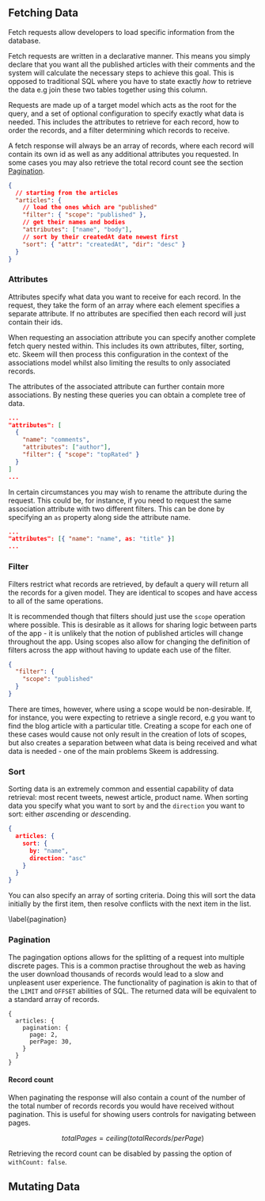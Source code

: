 ## Fetching Data

Fetch requests allow developers to load specific information from the database.

Fetch requests are written in a declarative manner. This means you simply declare that you want all the published articles with their comments and the system will calculate the necessary steps to achieve this goal. This is opposed to traditional SQL where you have to state exactly _how_ to retrieve the data e.g join these two tables together using this column.

Requests are made up of a target model which acts as the root for the query, and a set of optional configuration to specify exactly what data is needed. This includes the attributes to retrieve for each record, how to order the records, and a filter determining which records to receive.

A fetch response will always be an array of records, where each record will contain its own id as well as any additional attributes you requested. In some cases you may also retrieve the total record count see the section [Pagination](#pagination).

```{.json caption="A request for fetching published articles."}
{
  // starting from the articles
  "articles": {
    // load the ones which are "published"
    "filter": { "scope": "published" },
    // get their names and bodies
    "attributes": ["name", "body"],
    // sort by their createdAt date newest first
    "sort": { "attr": "createdAt", "dir": "desc" }
  }
}
```

### Attributes

Attributes specify what data you want to receive for each record. In the request, they take the form of an array where each element specifies a separate attribute. If no attributes are specified then each record will just contain their ids.

When requesting an association attribute you can specify another complete fetch query nested within. This includes its own attributes, filter, sorting, etc. Skeem will then process this configuration in the context of the associations model whilst also limiting the results to only associated records.

The attributes of the associated attribute can further contain more associations. By nesting these queries you can obtain a complete tree of data.

```{.json caption='Retrieving the comments attribute and specifying additional attributes and a filter'}
...
"attributes": [
  {
    "name": "comments",
    "attributes": ["author"],
    "filter": { "scope": "topRated" }
  }
]
...
```

In certain circumstances you may wish to rename the attribute during the request. This could be, for instance, if you need to request the same association attribute with two different filters. This can be done by specifying an `as` property along side the attribute name.

```{.json caption='This query will retrieve the name attribute but will name it "title" in the response."'}
...
"attributes": [{ "name": "name", as: "title" }]
...
```

### Filter

Filters restrict what records are retrieved, by default a query will return all the records for a given model. They are identical to scopes and have access to all of the same operations.

It is recommended though that filters should just use the `scope` operation where possible. This is desirable as it allows for sharing logic between parts of the app - it is unlikely that the notion of published articles will change throughout the app. Using scopes also allow for changing the definition of filters across the app without having to update each use of the filter.

```{.json caption='A filter using the "published" scope.'}
{
  "filter": {
    "scope": "published"
  }
}
```

There are times, however, where using a scope would be non-desirable. If, for instance, you were expecting to retrieve a single record, e.g you want to find the blog article with a particular title. Creating a scope for each one of these cases would cause not only result in the creation of lots of scopes, but also creates a separation between what data is being received and what data is needed - one of the main problems Skeem is addressing.

### Sort

Sorting data is an extremely common and essential capability of data retrieval: most recent tweets, newest article, product name. When sorting data you specify what you want to sort `by` and the `direction` you want to sort: either *asc*ending or *desc*ending.

```{.json caption='This query will return all articles ordered by the articles "name" attribute.'}
{
  articles: {
    sort: {
      by: "name",
      direction: "asc"
    }
  }
}
```

You can also specify an array of sorting criteria. Doing this will sort the data initially by the first item, then resolve conflicts with the next item in the list.

\label{pagination}

### Pagination

The pagingation options allows for the splitting of a request into multiple discrete pages. This is a common practise throughout the web as having the user download thousands of records would lead to a slow and unpleasent user experience. The functionality of pagination is akin to that of the `LIMIT` and `OFFSET` abilities of SQL.
The returned data will be equivalent to a standard array of records.

```{caption="This query will return the second page of articles where each page holds 30 records." .javascript}
{
  articles: {
    pagination: {
      page: 2,
      perPage: 30,
    }
  }
}
```

#### Record count

When paginating the response will also contain a count of the number of the total number of records records you would have received without pagination. This is useful for showing users controls for navigating between pages.

$$ totalPages = ceiling( totalRecords / perPage ) $$

Retrieving the record count can be disabled by passing the option of `withCount: false`.

## Mutating Data
